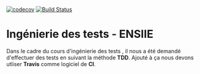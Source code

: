 [![codecov](https://codecov.io/gh/fanatiique/inge_test/branch/master/graph/badge.svg)](https://codecov.io/gh/fanatiique/inge_test)
[![Build Status](https://travis-ci.com/fanatiique/inge_test.svg?branch=master)](https://travis-ci.com/fanatiique/inge_test)


# **Ingénierie des tests - ENSIIE**

Dans le cadre du cours d'ingénierie des tests , il nous a été demandé d'effectuer des tests en suivant la méthode **TDD**.
Ajouté à ça nous devons utliser **Travis** comme logiciel de **CI**.
